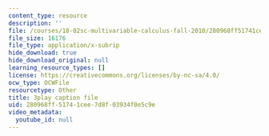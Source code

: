 ```yaml
---
content_type: resource
description: ''
file: /courses/18-02sc-multivariable-calculus-fall-2010/280968ff51741cee7d8f03934f0e5c9e_Tgk9wURblAw.srt
file_size: 16176
file_type: application/x-subrip
hide_download: true
hide_download_original: null
learning_resource_types: []
license: https://creativecommons.org/licenses/by-nc-sa/4.0/
ocw_type: OCWFile
resourcetype: Other
title: 3play caption file
uid: 280968ff-5174-1cee-7d8f-03934f0e5c9e
video_metadata:
  youtube_id: null
---
```

